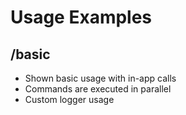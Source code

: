 # Usage Examples

## /basic

* Shown basic usage with in-app calls
* Commands are executed in parallel
* Custom logger usage
